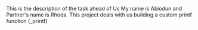 This is the description of the task ahead of Us
My name is Abiodun and Partner's name is Rhoda.
This project deals with us building a custom printf function (_printf)
